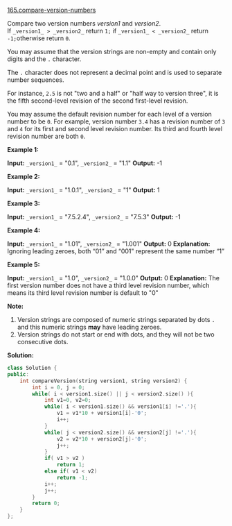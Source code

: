 [165.compare-version-numbers](https://leetcode.com/problems/compare-version-numbers/)  

Compare two version numbers _version1_ and _version2_.  
If `_version1_ > _version2_` return `1;` if `_version1_ < _version2_` return `-1;`otherwise return `0`.

You may assume that the version strings are non-empty and contain only digits and the `.` character.

The `.` character does not represent a decimal point and is used to separate number sequences.

For instance, `2.5` is not "two and a half" or "half way to version three", it is the fifth second-level revision of the second first-level revision.

You may assume the default revision number for each level of a version number to be `0`. For example, version number `3.4` has a revision number of `3` and `4` for its first and second level revision number. Its third and fourth level revision number are both `0`.

**Example 1:**

**Input:** `_version1_` = "0.1", `_version2_` = "1.1"
**Output:** -1

**Example 2:**

**Input:** `_version1_` = "1.0.1", `_version2_` = "1"
**Output:** 1

**Example 3:**

**Input:** `_version1_` = "7.5.2.4", `_version2_` = "7.5.3"
**Output:** -1

**Example 4:**

**Input:** `_version1_` = "1.01", `_version2_` = "1.001"
**Output:** 0
**Explanation:** Ignoring leading zeroes, both “01” and “001" represent the same number “1”

**Example 5:**

**Input:** `_version1_` = "1.0", `_version2_` = "1.0.0"
**Output:** 0
**Explanation:** The first version number does not have a third level revision number, which means its third level revision number is default to "0"

**Note:**

1.  Version strings are composed of numeric strings separated by dots `.` and this numeric strings **may** have leading zeroes.
2.  Version strings do not start or end with dots, and they will not be two consecutive dots.  



**Solution:**  

```cpp
class Solution {
public:
    int compareVersion(string version1, string version2) {
        int i = 0, j = 0; 
        while( i < version1.size() || j < version2.size() ){
            int v1=0, v2=0;
            while( i < version1.size() && version1[i] !='.'){
                v1 = v1*10 + version1[i]-'0';
                i++;
            }
            while( j < version2.size() && version2[j] !='.'){
                v2 = v2*10 + version2[j]-'0';
                j++;
            }
            if( v1 > v2 )
                return 1;
            else if( v1 < v2)
                return -1;
            i++;
            j++;
        }
        return 0;
    }
};
```
      
